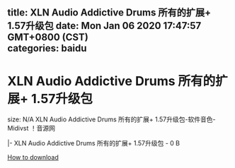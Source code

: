 
title: XLN Audio Addictive Drums 所有的扩展+ 1.57升级包
date: Mon Jan 06 2020 17:47:57 GMT+0800 (CST)    
categories: baidu
---

# XLN Audio Addictive Drums 所有的扩展+ 1.57升级包
size: N/A
 XLN Audio Addictive Drums 所有的扩展+ 1.57升级包-软件音色-Midivst ！音源网
 
|- XLN Audio Addictive Drums 所有的扩展+ 1.57升级包 - 0 B

[How to download](https://bpcam.bemobtrk.com/go/2ceec3aa-1ca2-46d6-b9ff-aaa5c184517c?jno=4366)